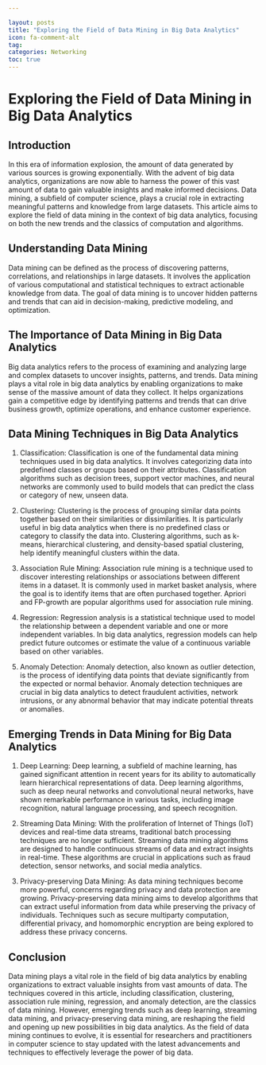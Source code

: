 ```yaml
---

layout: posts
title: "Exploring the Field of Data Mining in Big Data Analytics"
icon: fa-comment-alt
tag:      
categories: Networking
toc: true
---
```




# Exploring the Field of Data Mining in Big Data Analytics

## Introduction

In this era of information explosion, the amount of data generated by various sources is growing exponentially. With the advent of big data analytics, organizations are now able to harness the power of this vast amount of data to gain valuable insights and make informed decisions. Data mining, a subfield of computer science, plays a crucial role in extracting meaningful patterns and knowledge from large datasets. This article aims to explore the field of data mining in the context of big data analytics, focusing on both the new trends and the classics of computation and algorithms.

## Understanding Data Mining

Data mining can be defined as the process of discovering patterns, correlations, and relationships in large datasets. It involves the application of various computational and statistical techniques to extract actionable knowledge from data. The goal of data mining is to uncover hidden patterns and trends that can aid in decision-making, predictive modeling, and optimization.

## The Importance of Data Mining in Big Data Analytics

Big data analytics refers to the process of examining and analyzing large and complex datasets to uncover insights, patterns, and trends. Data mining plays a vital role in big data analytics by enabling organizations to make sense of the massive amount of data they collect. It helps organizations gain a competitive edge by identifying patterns and trends that can drive business growth, optimize operations, and enhance customer experience.

## Data Mining Techniques in Big Data Analytics

1. Classification: Classification is one of the fundamental data mining techniques used in big data analytics. It involves categorizing data into predefined classes or groups based on their attributes. Classification algorithms such as decision trees, support vector machines, and neural networks are commonly used to build models that can predict the class or category of new, unseen data.

2. Clustering: Clustering is the process of grouping similar data points together based on their similarities or dissimilarities. It is particularly useful in big data analytics when there is no predefined class or category to classify the data into. Clustering algorithms, such as k-means, hierarchical clustering, and density-based spatial clustering, help identify meaningful clusters within the data.

3. Association Rule Mining: Association rule mining is a technique used to discover interesting relationships or associations between different items in a dataset. It is commonly used in market basket analysis, where the goal is to identify items that are often purchased together. Apriori and FP-growth are popular algorithms used for association rule mining.

4. Regression: Regression analysis is a statistical technique used to model the relationship between a dependent variable and one or more independent variables. In big data analytics, regression models can help predict future outcomes or estimate the value of a continuous variable based on other variables.

5. Anomaly Detection: Anomaly detection, also known as outlier detection, is the process of identifying data points that deviate significantly from the expected or normal behavior. Anomaly detection techniques are crucial in big data analytics to detect fraudulent activities, network intrusions, or any abnormal behavior that may indicate potential threats or anomalies.

## Emerging Trends in Data Mining for Big Data Analytics

1. Deep Learning: Deep learning, a subfield of machine learning, has gained significant attention in recent years for its ability to automatically learn hierarchical representations of data. Deep learning algorithms, such as deep neural networks and convolutional neural networks, have shown remarkable performance in various tasks, including image recognition, natural language processing, and speech recognition.

2. Streaming Data Mining: With the proliferation of Internet of Things (IoT) devices and real-time data streams, traditional batch processing techniques are no longer sufficient. Streaming data mining algorithms are designed to handle continuous streams of data and extract insights in real-time. These algorithms are crucial in applications such as fraud detection, sensor networks, and social media analytics.

3. Privacy-preserving Data Mining: As data mining techniques become more powerful, concerns regarding privacy and data protection are growing. Privacy-preserving data mining aims to develop algorithms that can extract useful information from data while preserving the privacy of individuals. Techniques such as secure multiparty computation, differential privacy, and homomorphic encryption are being explored to address these privacy concerns.

## Conclusion

Data mining plays a vital role in the field of big data analytics by enabling organizations to extract valuable insights from vast amounts of data. The techniques covered in this article, including classification, clustering, association rule mining, regression, and anomaly detection, are the classics of data mining. However, emerging trends such as deep learning, streaming data mining, and privacy-preserving data mining, are reshaping the field and opening up new possibilities in big data analytics. As the field of data mining continues to evolve, it is essential for researchers and practitioners in computer science to stay updated with the latest advancements and techniques to effectively leverage the power of big data.